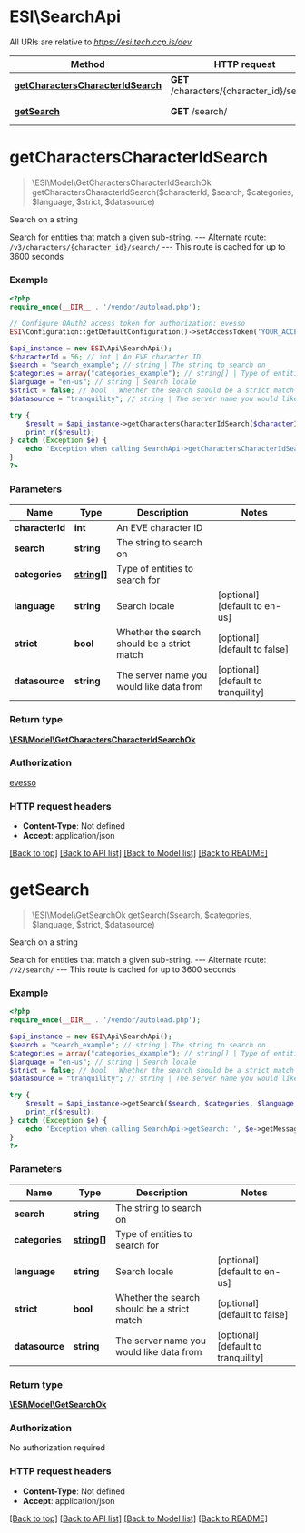 # ESI\SearchApi

All URIs are relative to *https://esi.tech.ccp.is/dev*

Method | HTTP request | Description
------------- | ------------- | -------------
[**getCharactersCharacterIdSearch**](SearchApi.md#getCharactersCharacterIdSearch) | **GET** /characters/{character_id}/search/ | Search on a string
[**getSearch**](SearchApi.md#getSearch) | **GET** /search/ | Search on a string


# **getCharactersCharacterIdSearch**
> \ESI\Model\GetCharactersCharacterIdSearchOk getCharactersCharacterIdSearch($characterId, $search, $categories, $language, $strict, $datasource)

Search on a string

Search for entities that match a given sub-string.  ---  Alternate route: `/v3/characters/{character_id}/search/`   ---  This route is cached for up to 3600 seconds

### Example
```php
<?php
require_once(__DIR__ . '/vendor/autoload.php');

// Configure OAuth2 access token for authorization: evesso
ESI\Configuration::getDefaultConfiguration()->setAccessToken('YOUR_ACCESS_TOKEN');

$api_instance = new ESI\Api\SearchApi();
$characterId = 56; // int | An EVE character ID
$search = "search_example"; // string | The string to search on
$categories = array("categories_example"); // string[] | Type of entities to search for
$language = "en-us"; // string | Search locale
$strict = false; // bool | Whether the search should be a strict match
$datasource = "tranquility"; // string | The server name you would like data from

try {
    $result = $api_instance->getCharactersCharacterIdSearch($characterId, $search, $categories, $language, $strict, $datasource);
    print_r($result);
} catch (Exception $e) {
    echo 'Exception when calling SearchApi->getCharactersCharacterIdSearch: ', $e->getMessage(), PHP_EOL;
}
?>
```

### Parameters

Name | Type | Description  | Notes
------------- | ------------- | ------------- | -------------
 **characterId** | **int**| An EVE character ID |
 **search** | **string**| The string to search on |
 **categories** | [**string[]**](../Model/string.md)| Type of entities to search for |
 **language** | **string**| Search locale | [optional] [default to en-us]
 **strict** | **bool**| Whether the search should be a strict match | [optional] [default to false]
 **datasource** | **string**| The server name you would like data from | [optional] [default to tranquility]

### Return type

[**\ESI\Model\GetCharactersCharacterIdSearchOk**](../Model/GetCharactersCharacterIdSearchOk.md)

### Authorization

[evesso](../../README.md#evesso)

### HTTP request headers

 - **Content-Type**: Not defined
 - **Accept**: application/json

[[Back to top]](#) [[Back to API list]](../../README.md#documentation-for-api-endpoints) [[Back to Model list]](../../README.md#documentation-for-models) [[Back to README]](../../README.md)

# **getSearch**
> \ESI\Model\GetSearchOk getSearch($search, $categories, $language, $strict, $datasource)

Search on a string

Search for entities that match a given sub-string.  ---  Alternate route: `/v2/search/`   ---  This route is cached for up to 3600 seconds

### Example
```php
<?php
require_once(__DIR__ . '/vendor/autoload.php');

$api_instance = new ESI\Api\SearchApi();
$search = "search_example"; // string | The string to search on
$categories = array("categories_example"); // string[] | Type of entities to search for
$language = "en-us"; // string | Search locale
$strict = false; // bool | Whether the search should be a strict match
$datasource = "tranquility"; // string | The server name you would like data from

try {
    $result = $api_instance->getSearch($search, $categories, $language, $strict, $datasource);
    print_r($result);
} catch (Exception $e) {
    echo 'Exception when calling SearchApi->getSearch: ', $e->getMessage(), PHP_EOL;
}
?>
```

### Parameters

Name | Type | Description  | Notes
------------- | ------------- | ------------- | -------------
 **search** | **string**| The string to search on |
 **categories** | [**string[]**](../Model/string.md)| Type of entities to search for |
 **language** | **string**| Search locale | [optional] [default to en-us]
 **strict** | **bool**| Whether the search should be a strict match | [optional] [default to false]
 **datasource** | **string**| The server name you would like data from | [optional] [default to tranquility]

### Return type

[**\ESI\Model\GetSearchOk**](../Model/GetSearchOk.md)

### Authorization

No authorization required

### HTTP request headers

 - **Content-Type**: Not defined
 - **Accept**: application/json

[[Back to top]](#) [[Back to API list]](../../README.md#documentation-for-api-endpoints) [[Back to Model list]](../../README.md#documentation-for-models) [[Back to README]](../../README.md)

